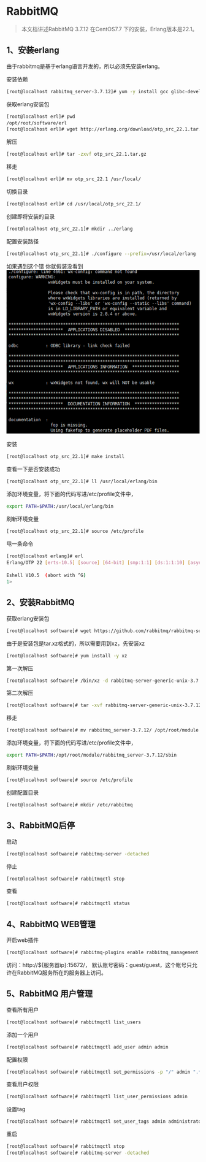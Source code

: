 # RabbitMQ

> 本文档讲述RabbitMQ 3.7.12 在CentOS7.7 下的安装，Erlang版本是22.1。

## 1、安装erlang
由于rabbitmq是基于erlang语言开发的，所以必须先安装erlang。
 
安装依赖
```bash
[root@localhost rabbitmq_server-3.7.12]# yum -y install gcc glibc-devel make ncurses-devel openssl-devel xmlto perl wget gtk2-devel binutils-devel
```

获取erlang安装包
```bash
[root@localhost erl]# pwd
/opt/root/software/erl
[root@localhost erl]# wget http://erlang.org/download/otp_src_22.1.tar.gz
```

解压
```bash
[root@localhost erl]# tar -zxvf otp_src_22.1.tar.gz
```
 
移走
```bash
[root@localhost erl]# mv otp_src_22.1 /usr/local/
```
 
切换目录
```bash
[root@localhost erl]# cd /usr/local/otp_src_22.1/
```
 
创建即将安装的目录
```bash
[root@localhost otp_src_22.1]# mkdir ../erlang
```
 
配置安装路径
```bash
[root@localhost otp_src_22.1]# ./configure --prefix=/usr/local/erlang
```
如果遇到这个错 你就假装没看到
![images/1.png](images/1.png)

安装
```bash
[root@localhost otp_src_22.1]# make install
```
 
查看一下是否安装成功
```bash
[root@localhost otp_src_22.1]# ll /usr/local/erlang/bin
```

添加环境变量，将下面的代码写进/etc/profile文件中，
```bash
export PATH=$PATH:/usr/local/erlang/bin
```
 
刷新环境变量
```bash
[root@localhost otp_src_22.1]# source /etc/profile
```
 
甩一条命令
```bash
[root@localhost erlang]# erl
Erlang/OTP 22 [erts-10.5] [source] [64-bit] [smp:1:1] [ds:1:1:10] [async-threads:1] [hipe]

Eshell V10.5  (abort with ^G)
1> 
```

## 2、安装RabbitMQ

获取erlang安装包
```bash
[root@localhost software]# wget https://github.com/rabbitmq/rabbitmq-server/releases/download/v3.7.12/rabbitmq-server-generic-unix-3.7.12.tar.xz
```

由于是安装包是tar.xz格式的，所以需要用到xz，先安装xz
```bash
[root@localhost software]# yum install -y xz
```
 
第一次解压
```bash
[root@localhost software]# /bin/xz -d rabbitmq-server-generic-unix-3.7.12.tar.xz
```
 
第二次解压
```bash
[root@localhost software]# tar -xvf rabbitmq-server-generic-unix-3.7.12.tar
```
 
移走
```bash
[root@localhost software]# mv rabbitmq_server-3.7.12/ /opt/root/module
```

添加环境变量，将下面的代码写进/etc/profile文件中，
```bash
export PATH=$PATH:/opt/root/module/rabbitmq_server-3.7.12/sbin
```
 
刷新环境变量
```bash
[root@localhost software]# source /etc/profile
```
 
创建配置目录
```bash
[root@localhost software]# mkdir /etc/rabbitmq
```

## 3、RabbitMQ启停
启动
```bash
[root@localhost software]# rabbitmq-server -detached
```
 
停止
```bash
[root@localhost software]# rabbitmqctl stop
```
 
查看
```bash
[root@localhost software]# rabbitmqctl status
```

## 4、RabbitMQ WEB管理
开启web插件
```bash
[root@localhost software]# rabbitmq-plugins enable rabbitmq_management
```

访问：http://${服务器ip}:15672/，
默认账号密码：guest/guest，这个帐号只允许在RabbitMQ服务所在的服务器上访问。


## 5、RabbitMQ 用户管理

查看所有用户
```bash
[root@localhost software]# rabbitmqctl list_users
```

添加一个用户
```bash
[root@localhost software]# rabbitmqctl add_user admin admin
```
 
配置权限
```bash
[root@localhost software]# rabbitmqctl set_permissions -p "/" admin ".*" ".*" ".*"
```

查看用户权限
```bash
[root@localhost software]# rabbitmqctl list_user_permissions admin
```

设置tag
```bash
[root@localhost software]# rabbitmqctl set_user_tags admin administrator
```
 
重启
```bash
[root@localhost software]# rabbitmqctl stop
[root@localhost software]# rabbitmq-server -detached
```
